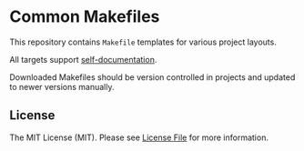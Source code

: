 # Common Makefiles

This repository contains `Makefile` templates for various project layouts.

All targets support [self-documentation](http://marmelab.com/blog/2016/02/29/auto-documented-makefile.html).

Downloaded Makefiles should be version controlled in projects and updated to newer versions manually.


## License

The MIT License (MIT). Please see [License File](LICENSE) for more information.
